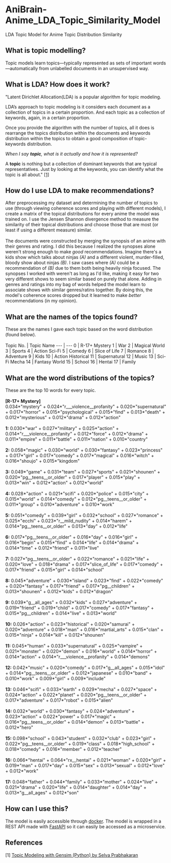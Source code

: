 # AniBrain-Anime_LDA_Topic_Similarity_Model
LDA Topic Model for Anime Topic Distribution Similarity

## What is topic modelling?
Topic models learn topics—typically represented as sets of important words—automatically from unlabelled documents in an unsupervised way.

## What is LDA? How does it work?
"Latent Dirichlet Allocation(LDA) is a popular algorithm for topic modeling.

LDA’s approach to topic modeling is it considers each document as a collection of topics in a certain proportion. And each topic as a collection of keywords, again, in a certain proportion.

Once you provide the algorithm with the number of topics, all it does is rearrange the topics distribution within the documents and keywords distribution within the topics to obtain a good composition of topic-keywords distribution.

*When I say **topic**, what is it actually and how it is represented?*

A **topic** is nothing but a collection of dominant keywords that are typical representatives. Just by looking at the keywords, you can identify what the topic is all about." [[1]](https://www.machinelearningplus.com/nlp/topic-modeling-gensim-python/#4whatdoesldado)

## How do I use LDA to make recommendations?
After preprocessing my dataset and determining the number of topics to use (through viewing coherence scores and playing with different models), I create a matrix of the topical distributions for every anime the model was trained on. I use the Jensen Shannon divergence method to measure the similarity of their topical distributions and choose those that are most (or least if using a different measure) similar.
<br/>
<br/>
The documents were constructed by merging the synopsis of an anime with their genres and rating. I did this because I realized the synopses alone weren't strong enough to make *good* recommendations. Imagine there's a kids show which talks about ninjas *(A)* and a different violent, murder-filled, bloody show about ninjas *(B)*. I saw cases where *(A)* could be a recommendation of *(B)* due to them both being heavily ninja focused. The synopses I worked with weren't as long as I'd like, making it easy for two very different shows to seem similar based on purely that alone. Adding in genres and ratings into my bag of words helped the model learn to associate shows with similar genres/ratins together. By doing this, the model's coherence scores dropped but it learned to make *better* recommendations (in my opinion).

## What are the names of the topics found?
These are the names I gave each topic based on the word distribution (found below).
<br/>
<br/>
Topic No. | Topic Name
--- | ---
0 | R-17+ Mystery
1 | War
2 | Magical World
3 | Sports
4 | Action Sci-Fi
5 | Comedy
6 | Slice of Life
7 | Romance
8 | Adventure
9 | Kids
10 | Action Historical
11 | Supernatural
12 | Music
13 | Sci-Fi Mecha
14 | Fantasy World
15 | School
16 | Hentai
17 | Family

## What are the word distributions of the topics?
These are the top 10 words for every topic.
<br/>
<br/>
**[R-17+ Mystery]**
<br/>
0.034*"mystery" + 0.024*"r___violence__profanity" + 0.020*"supernatural" + 0.017*"horror" + 0.015*"psychological" + 0.015*"find" + 0.013*"death" + 0.012*"mysterious" + 0.012*"drama" + 0.012*"action"
<br/><br/>
**1:** 0.030*"war" + 0.027*"military" + 0.025*"action" + 0.014*"r___violence__profanity" + 0.012*"force" + 0.012*"drama" + 0.011*"empire" + 0.011*"battle" + 0.011*"nation" + 0.010*"country"
<br/><br/>
**2:** 0.058*"magic" + 0.030*"world" + 0.030*"fantasy" + 0.023*"princess" + 0.017*"girl" + 0.017*"comedy" + 0.017*"magical" + 0.016*"witch" + 0.016*"shoujo" + 0.015*"kingdom"
<br/><br/>
**3:** 0.049*"game" + 0.031*"team" + 0.027*"sports" + 0.021*"shounen" + 0.020*"pg__teens__or_older" + 0.017*"player" + 0.015*"play" + 0.013*"win" + 0.012*"action" + 0.012*"world"
<br/><br/>
**4:** 0.028*"action" + 0.021*"scifi" + 0.020*"police" + 0.015*"city" + 0.015*"world" + 0.014*"comedy" + 0.012*"pg__teens__or_older" + 0.011*"group" + 0.010*"adventure" + 0.010*"work"
<br/><br/>
**5:** 0.051*"comedy" + 0.039*"girl" + 0.032*"school" + 0.027*"romance" + 0.025*"ecchi" + 0.023*"r__mild_nudity" + 0.014*"harem" + 0.014*"pg__teens__or_older" + 0.013*"day" + 0.012*"life"
<br/><br/>
**6:** 0.017*"pg__teens__or_older" + 0.016*"day" + 0.016*"girl" + 0.016*"begin" + 0.015*"find" + 0.014*"life" + 0.014*"drama" + 0.014*"time" + 0.012*"friend" + 0.011*"live"
<br/><br/>
**7:** 0.027*"pg__teens__or_older" + 0.022*"romance" + 0.021*"life" + 0.020*"love" + 0.018*"drama" + 0.017*"slice_of_life" + 0.017*"comedy" + 0.017*"friend" + 0.015*"girl" + 0.014*"school"
<br/><br/>
**8:** 0.045*"adventure" + 0.030*"island" + 0.023*"find" + 0.022*"comedy" + 0.020*"fantasy" + 0.017*"friend" + 0.017*"pg__children" + 0.013*"shounen" + 0.012*"kids" + 0.012*"dragon"
<br/><br/>
**9:** 0.039*"g__all_ages" + 0.032*"kids" + 0.027*"adventure" + 0.019*"friend" + 0.019*"child" + 0.017*"comedy" + 0.017*"fantasy" + 0.015*"pg__children" + 0.014*"live" + 0.013*"world"
<br/><br/>
**10:** 0.026*"action" + 0.023*"historical" + 0.020*"samurai" + 0.020*"adventure" + 0.018*"man" + 0.016*"martial_arts" + 0.015*"clan" + 0.015*"ninja" + 0.014*"kill" + 0.012*"shounen"
<br/><br/>
**11:** 0.045*"human" + 0.033*"supernatural" + 0.025*"vampire" + 0.021*"monster" + 0.020*"demon" + 0.016*"world" + 0.014*"horror" + 0.014*"action" + 0.014*"r___violence__profanity" + 0.014*"demons"
<br/><br/>
**12:** 0.042*"music" + 0.020*"comedy" + 0.017*"g__all_ages" + 0.015*"idol" + 0.014*"pg__teens__or_older" + 0.012*"japanese" + 0.010*"band" + 0.010*"work" + 0.009*"girl" + 0.009*"include"
<br/><br/>
**13:** 0.046*"scifi" + 0.033*"earth" + 0.029*"mecha" + 0.027*"space" + 0.024*"action" + 0.022*"planet" + 0.020*"pg__teens__or_older" + 0.017*"adventure" + 0.017*"robot" + 0.015*"alien"
<br/><br/>
**14:** 0.032*"world" + 0.030*"fantasy" + 0.024*"adventure" + 0.023*"action" + 0.022*"power" + 0.017*"magic" + 0.016*"pg__teens__or_older" + 0.014*"demon" + 0.013*"battle" + 0.012*"hero"
<br/><br/>
**15:** 0.098*"school" + 0.043*"student" + 0.032*"club" + 0.023*"girl" + 0.022*"pg__teens__or_older" + 0.019*"class" + 0.018*"high_school" + 0.018*"comedy" + 0.016*"member" + 0.012*"teacher"
<br/><br/>
**16:** 0.066*"hentai" + 0.064*"rx__hentai" + 0.021*"woman" + 0.020*"girl" + 0.019*"man" + 0.017*"day" + 0.015*"sex" + 0.013*"sexual" + 0.012*"love" + 0.012*"work"
<br/><br/>
**17:** 0.048*"father" + 0.044*"family" + 0.033*"mother" + 0.024*"live" + 0.021*"drama" + 0.020*"life" + 0.014*"daughter" + 0.014*"day" + 0.013*"g__all_ages" + 0.012*"son"

## How can I use this?
The model is easily accessible through [docker](https://hub.docker.com/r/koji98/anibrain_anime_lda_topic_similarity_model). The model is wrapped in a 
REST API made with [FastAPI](https://fastapi.tiangolo.com/) so it can easily be accessed as a microservice.

## References 
[1] [Topic Modeling with Gensim (Python) by  Selva Prabhakaran](https://www.machinelearningplus.com/nlp/topic-modeling-gensim-python/#4whatdoesldado)
